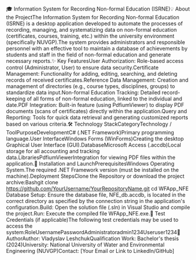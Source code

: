 🎓 Information System for Recording Non-formal Education (ISRNE)💡 About the ProjectThe Information System for Recording Non-formal Education (ISRNE) is a desktop application developed to automate the processes of recording, managing, and systematizing data on non-formal education (certificates, courses, training, etc.) within the university environment (specifically NUVGP).The system provides administrators and responsible personnel with an effective tool to maintain a database of achievements by students and staff in the field of non-formal education and generate necessary reports.✨ Key FeaturesUser Authorization: Role-based access control (Administrator, User) to ensure data security.Certificate Management: Functionality for adding, editing, searching, and deleting records of received certificates.Reference Data Management: Creation and management of directories (e.g., course types, disciplines, groups) to standardize data input.Non-formal Education Tracking: Detailed record-keeping of all forms of non-formal education, linked to the individual and date.PDF Integration: Built-in feature (using PdfiumViewer) to display PDF documents (scans of certificates) directly within the application.Query and Reporting: Tools for quick data retrieval and generating customized reports based on various criteria.🛠️ Technology StackCategoryTechnology / ToolPurposeDevelopmentC# (.NET Framework)Primary programming language.User InterfaceWindows Forms (WinForms)Creating the desktop Graphical User Interface (GUI).DatabaseMicrosoft Access (.accdb)Local storage for all accounting and tracking data.LibrariesPdfiumViewerIntegration for viewing PDF files within the application.🚀 Installation and LaunchPrerequisitesWindows Operating System.The required .NET Framework version (must be installed on the machine).Deployment StepsClone the Repository or download the project archive:Bashgit clone https://github.com/YourUsername/YourRepositoryName.git
cd WFApp_NFE
Database Setup: Ensure the database file, NFE_db.accdb, is located in the correct directory as specified by the connection string in the application's configuration.Build: Open the solution file (.sln) in Visual Studio and compile the project.Run: Execute the compiled file WFApp_NFE.exe.🔑 Test Credentials (if applicable)The following test credentials may be used to access the system:RoleUsernamePasswordAdministratoradmin1234Useruser1234🤝 AuthorAuthor: Vladyslav LeshchukQualification Work: Bachelor's thesis (2024)University: National University of Water and Environmental Engineering (NUVGP)Contact: [Your Email or Link to LinkedIn/GitHub]
